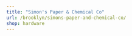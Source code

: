 ```yaml
---
title: "Simon's Paper & Chemical Co"
url: /brooklyn/simons-paper-and-chemical-co/
shop: hardware
---
```

